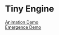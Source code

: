 # Tiny Engine

[Animation Demo](https://favorlock.github.io/TinyEngine/demos/animation/index.html)<br>
[Emergence Demo](https://favorlock.github.io/TinyEngine/demos/emergence/index.html)
